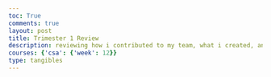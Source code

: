 ```yaml
---
toc: True
comments: true
layout: post
title: Trimester 1 Review
description: reviewing how i contributed to my team, what i created, and how i think our project turned out
courses: {'csa': {'week': 12}}
type: tangibles
---
```


